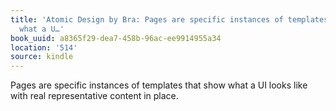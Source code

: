 ```yaml
---
title: 'Atomic Design by Bra: Pages are specific instances of templates that show
  what a U…'
book_uuid: a8365f29-dea7-458b-96ac-ee9914955a34
location: '514'
source: kindle
---
```


Pages are specific instances of templates that show what a UI looks like with real representative content in place.